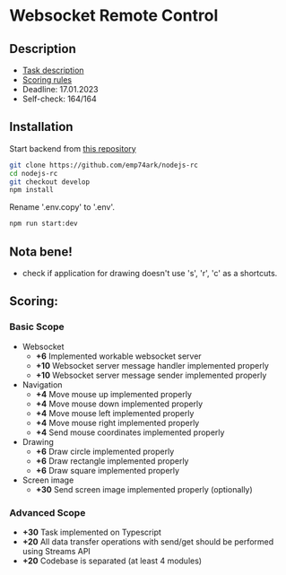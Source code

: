 # Websocket Remote Control

## Description

- [Task description](https://github.com/AlreadyBored/nodejs-assignments/blob/main/assignments/remote-control/assignment.md)
- [Scoring rules](https://github.com/AlreadyBored/nodejs-assignments/blob/main/assignments/remote-control/score.md)
- Deadline: 17.01.2023
- Self-check: 164/164

## Installation

Start backend from [this repository](https://github.com/rolling-scopes-school/remote-control)

```bash
git clone https://github.com/emp74ark/nodejs-rc
cd nodejs-rc
git checkout develop
npm install
```

Rename '.env.copy' to '.env'.

```bash
npm run start:dev
```

## Nota bene!

- check if application for drawing doesn't use 's', 'r', 'c' as a shortcuts.

## Scoring:

### Basic Scope

- Websocket
    - **+6** Implemented workable websocket server
    - **+10** Websocket server message handler implemented properly
    - **+10** Websocket server message sender implemented properly
- Navigation
    - **+4** Move mouse up implemented properly
    - **+4** Move mouse down implemented properly
    - **+4** Move mouse left implemented properly
    - **+4** Move mouse right implemented properly
    - **+4** Send mouse coordinates implemented properly
- Drawing
    - **+6** Draw circle implemented properly
    - **+6** Draw rectangle implemented properly
    - **+6** Draw square implemented properly
- Screen image
    - **+30** Send screen image implemented properly (optionally)

### Advanced Scope

- **+30** Task implemented on Typescript
- **+20** All data transfer operations with send/get should be performed using Streams API
- **+20** Codebase is separated (at least 4 modules)

